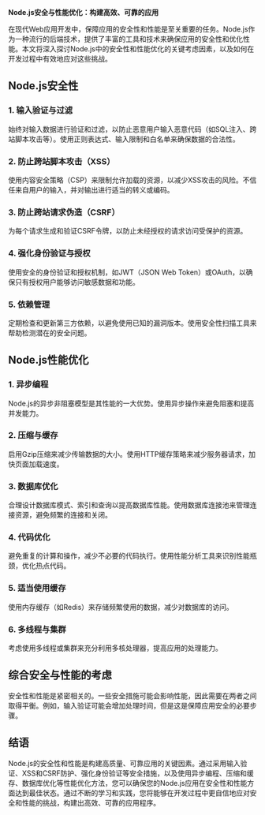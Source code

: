 **Node.js安全与性能优化：构建高效、可靠的应用**

在现代Web应用开发中，保障应用的安全性和性能是至关重要的任务。Node.js作为一种流行的后端技术，提供了丰富的工具和技术来确保应用的安全性和优化性能。本文将深入探讨Node.js中的安全性和性能优化的关键考虑因素，以及如何在开发过程中有效地应对这些挑战。

## **Node.js安全性**

### **1. 输入验证与过滤**

始终对输入数据进行验证和过滤，以防止恶意用户输入恶意代码（如SQL注入、跨站脚本攻击等）。使用正则表达式、输入限制和白名单来确保数据的合法性。

### **2. 防止跨站脚本攻击（XSS）**

使用内容安全策略（CSP）来限制允许加载的资源，以减少XSS攻击的风险。不信任来自用户的输入，并对输出进行适当的转义或编码。

### **3. 防止跨站请求伪造（CSRF）**

为每个请求生成和验证CSRF令牌，以防止未经授权的请求访问受保护的资源。

### **4. 强化身份验证与授权**

使用安全的身份验证和授权机制，如JWT（JSON Web Token）或OAuth，以确保只有授权用户能够访问敏感数据和功能。

### **5. 依赖管理**

定期检查和更新第三方依赖，以避免使用已知的漏洞版本。使用安全性扫描工具来帮助检测潜在的安全问题。

## **Node.js性能优化**

### **1. 异步编程**

Node.js的异步非阻塞模型是其性能的一大优势。使用异步操作来避免阻塞和提高并发能力。

### **2. 压缩与缓存**

启用Gzip压缩来减少传输数据的大小。使用HTTP缓存策略来减少服务器请求，加快页面加载速度。

### **3. 数据库优化**

合理设计数据库模式、索引和查询以提高数据库性能。使用数据库连接池来管理连接资源，避免频繁的连接和关闭。

### **4. 代码优化**

避免重复的计算和操作，减少不必要的代码执行。使用性能分析工具来识别性能瓶颈，优化热点代码。

### **5. 适当使用缓存**

使用内存缓存（如Redis）来存储频繁使用的数据，减少对数据库的访问。

### **6. 多线程与集群**

考虑使用多线程或集群来充分利用多核处理器，提高应用的处理能力。

## **综合安全与性能的考虑**

安全性和性能是紧密相关的。一些安全措施可能会影响性能，因此需要在两者之间取得平衡。例如，输入验证可能会增加处理时间，但是这是保障应用安全的必要步骤。

## **结语**

Node.js的安全性和性能是构建高质量、可靠应用的关键因素。通过采用输入验证、XSS和CSRF防护、强化身份验证等安全措施，以及使用异步编程、压缩和缓存、数据库优化等性能优化方法，您可以确保您的Node.js应用在安全性和性能方面达到最佳状态。通过不断的学习和实践，您将能够在开发过程中更自信地应对安全和性能的挑战，构建出高效、可靠的应用程序。